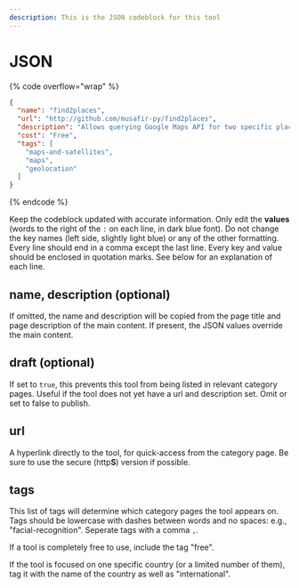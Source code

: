 ```yaml
---
description: This is the JSON codeblock for this tool
---
```


# JSON

{% code overflow="wrap" %}
```json
{
  "name": "find2places",
  "url": "http://github.com/musafir-py/find2places",
  "description": "Allows querying Google Maps API for two specific places in precise distance from each other within given radius. Useful for geolocating photos and videos. It’s a script, no user-friendly interface.",
  "cost": "Free",
  "tags": [
    "maps-and-satellites",
    "maps",
    "geolocation"
  ]
}
```
{% endcode %}

Keep the codeblock updated with accurate information. Only edit the **values** (words to the right of the `:` on each line, in dark blue font). Do not change the key names (left side, slightly light blue) or any of the other formatting. Every line should end in a comma except the last line. Every key and value should be enclosed in quotation marks. See below for an explanation of each line.&#x20;

## name, description (optional)

If omitted, the name and description will be copied from the page title and page description of the main content. If present, the JSON values override the main content.

## draft (optional)

If set to `true`, this prevents this tool from being listed in relevant category pages. Useful if the tool does not yet have a url and description set. Omit or set to false to publish.

## url

A hyperlink directly to the tool, for quick-access from the category page. Be sure to use the secure (http**S**) version if possible.

## tags

This list of tags will determine which category pages the tool appears on. Tags should be lowercase with dashes between words and no spaces: e.g., "facial-recognition". Seperate tags with a comma `,`.

If a tool is completely free to use, include the tag "free".

If the tool is focused on one specific country (or a limited number of them), tag it with the name of the country as well as "international".

